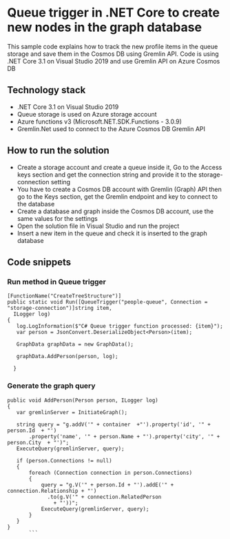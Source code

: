 # Queue trigger in .NET Core to create new nodes in the graph database

This sample code explains how to track the new profile items in the queue storage and save them in the Cosmos DB using Gremlin API. Code is using .NET Core 3.1 on Visual Studio 2019 and use Gremlin API on Azure Cosmos DB

## Technology stack
* .NET Core 3.1 on Visual Studio 2019
* Queue storage is used on Azure storage account
* Azure functions v3 (Microsoft.NET.SDK.Functions - 3.0.9) 
* Gremlin.Net used to connect to the Azure Cosmos DB Gremlin API  

## How to run the solution
 * Create a storage account and create a queue inside it, Go to the Access keys section and get the connection string and provide it to the storage-connection setting
 * You have to create a Cosmos DB account with Gremlin (Graph) API then go to the Keys section, get the Gremlin endpoint and key to connect to the database
 * Create a database and graph inside the Cosmos DB account, use the same values for the settings
 * Open the solution file in Visual Studio and run the project
 * Insert a new item in the queue and check it is inserted to the graph database
 
 ## Code snippets
 ### Run method in Queue trigger
 ```
 [FunctionName("CreateTreeStructure")]
 public static void Run([QueueTrigger("people-queue", Connection = "storage-connection")]string item,
   ILogger log)
 {
    log.LogInformation($"C# Queue trigger function processed: {item}");
    var person = JsonConvert.DeserializeObject<Person>(item);

    GraphData graphData = new GraphData();

    graphData.AddPerson(person, log);

   }
 ```
### Generate the graph query
 ```
 public void AddPerson(Person person, ILogger log)
 {
    var gremlinServer = InitiateGraph();
            
    string query = "g.addV('" + container  +"').property('id', '" + person.Id  + "')
        .property('name', '" + person.Name + "').property('city', '" + person.City  + "')";
    ExecuteQuery(gremlinServer, query);
    
    if (person.Connections != null)
    {
        foreach (Connection connection in person.Connections)
        {
            query = "g.V('" + person.Id + "').addE('" + connection.Relationship + "')
              .to(g.V('" + connection.RelatedPerson 
                + "'))";
            ExecuteQuery(gremlinServer, query);
        }
    }
}
        ```


